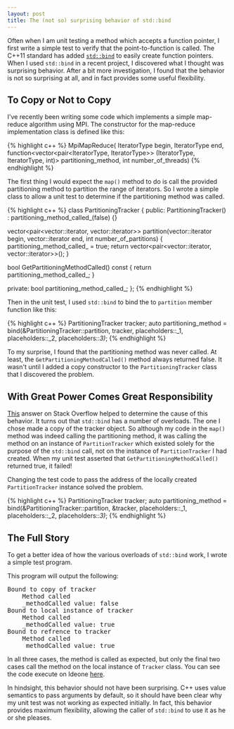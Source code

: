 ```yaml
---
layout: post
title: The (not so) surprising behavior of std::bind
---
```


Often when I am unit testing a method which accepts a function pointer, I first write a simple test to verify that the point-to-function is called. The C++11 standard has added <a href="http://en.cppreference.com/w/cpp/utility/functional/bind"><code>std::bind</code></a> to easily create function pointers. When I used <code>std::bind</code> in a recent project, I discovered what I thought was surprising behavior. After a bit more investigation, I found that the behavior is not so surprising at all, and in fact provides some useful flexibility.

## To Copy or Not to Copy
I've recently been writing some code which implements a simple map-reduce algorithm using MPI. The constructor for the map-reduce implementation class is defined like this:

{% highlight c++ %}
MpiMapReduce(
  IteratorType begin, IteratorType end,
  function<vector<pair<IteratorType, IteratorType>>
    (IteratorType, IteratorType, int)> partitioning_method,
  int number_of_threads)
{% endhighlight %}

The first thing I would expect the <code>map()</code> method to do is call the provided partitioning method to partition the range of iterators. So I wrote a simple class to allow a unit test to determine if the partitioning method was called.

{% highlight c++ %}
class PartitioningTracker
{
public:
  PartitioningTracker() : partitioning_method_called_(false)
  {}

  vector<pair<vector<int>::iterator, vector<int>::iterator>>
  partition(vector<int>::iterator begin,
            vector<int>::iterator end,
            int number_of_partitions)
  {
      partitioning_method_called_ = true;
      return vector<pair<vector<int>::iterator,
                         vector<int>::iterator>>();
  }

  bool GetPartitioningMethodCalled() const
  {
      return partitioning_method_called_;
  }

private:
  bool partitioning_method_called_;
};
{% endhighlight %}

Then in the unit test, I used <code>std::bind</code> to bind the to <code>partition</code> member function like this:

{% highlight c++ %}
PartitioningTracker tracker;
auto partitioning_method =
  bind(&PartitioningTracker::partition,
       tracker, placeholders::_1,
       placeholders::_2, placeholders::_3)_;
{% endhighlight %}

To my surprise, I found that the partitioning method was never called. At least, the <code>GetPartitioningMethodCalled()</code> method always returned false. It wasn't until I added a copy constructor to the <code>PartitioningTracker</code> class that I discovered the problem.

## With Great Power Comes Great Responsibility

[This](http://stackoverflow.com/questions/15264003/using-stdbind-with-member-function-use-object-pointer-or-not-for-this-argumen) answer on Stack Overflow helped to determine the cause of this behavior. It turns out that <code>std::bind</code> has a number of overloads. The one I chose made a copy of the tracker object. So although my code in the <code>map()</code> method was indeed calling the partitioning method, it was calling the method on an instance of <code>PartitionTracker</code> which existed solely for the purpose of the <code>std::bind</code> call, not on the instance of <code>PartitionTracker</code> I had created. When my unit test asserted that <code>GetPartitioningMethodCalled()</code> returned true, it failed!

Changing the test code to pass the address of the locally created <code>PartitionTracker</code> instance solved the problem.

{% highlight c++ %}
PartitioningTracker tracker;
auto partitioning_method =
  bind(&PartitioningTracker::partition,
       &tracker, placeholders::_1,
       placeholders::_2, placeholders::_3)_;
{% endhighlight %}

## The Full Story

To get a better idea of how the various overloads of <code>std::bind</code> work, I wrote a simple test program.

<script src="https://gist.github.com/joshpeterson/5710863.js"></script>

This program will output the following:

<pre>
Bound to copy of tracker
	Method called
	_methodCalled value: false
Bound to local instance of tracker
	Method called
	_methodCalled value: true
Bound to refrence to tracker
	Method called
	_methodCalled value: true
</pre>

In all three cases, the method is called as expected, but only the final two cases call the method on the local instance of <code>Tracker</code> class. You can see the code execute on Ideone [here](http://ideone.com/jQ6XBK).

In hindsight, this behavior should not have been surprising. C++ uses value semantics to pass arguments by default, so it should have been clear why my unit test was not working as expected initially. In fact, this behavior provides maximum flexibility, allowing the caller of <code>std::bind</code> to use it as he or she pleases.




